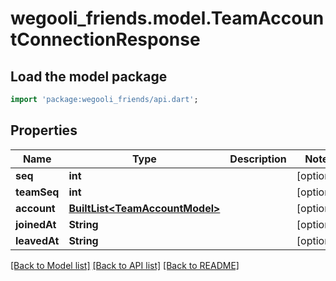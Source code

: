 # wegooli_friends.model.TeamAccountConnectionResponse

## Load the model package

```dart
import 'package:wegooli_friends/api.dart';
```

## Properties

| Name         | Type                                                         | Description | Notes      |
| ------------ | ------------------------------------------------------------ | ----------- | ---------- |
| **seq**      | **int**                                                      |             | [optional] |
| **teamSeq**  | **int**                                                      |             | [optional] |
| **account**  | [**BuiltList&lt;TeamAccountModel&gt;**](TeamAccountModel.md) |             | [optional] |
| **joinedAt** | **String**                                                   |             | [optional] |
| **leavedAt** | **String**                                                   |             | [optional] |

[[Back to Model list]](../README.md#documentation-for-models)
[[Back to API list]](../README.md#documentation-for-api-endpoints)
[[Back to README]](../README.md)
